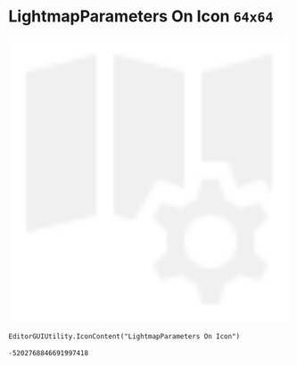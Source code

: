 # LightmapParameters On Icon `64x64`
<img src="/img/LightmapParameters%20On%20Icon.png" width=512 height=512>

``` CSharp
EditorGUIUtility.IconContent("LightmapParameters On Icon")
```
```
-5202768846691997418
```
